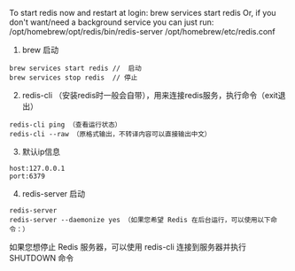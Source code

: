 To start redis now and restart at login:  brew services start redis  Or, if you don't want/need a background service you can just run:
/opt/homebrew/opt/redis/bin/redis-server /opt/homebrew/etc/redis.conf

1. brew 启动
```
brew services start redis //  启动
brew services stop redis  // 停止
```
2. redis-cli （安装redis时一般会自带），用来连接redis服务，执行命令（exit退出）
```
redis-cli ping （查看运行状态）
redis-cli --raw （原格式输出，不转译内容可以直接输出中文）
```
3. 默认ip信息
```
host:127.0.0.1
port:6379
```
4. redis-server 启动
```
redis-server
redis-server --daemonize yes （如果您希望 Redis 在后台运行，可以使用以下命令：）
```
如果您想停止 Redis 服务器，可以使用 redis-cli 连接到服务器并执行 SHUTDOWN 命令
